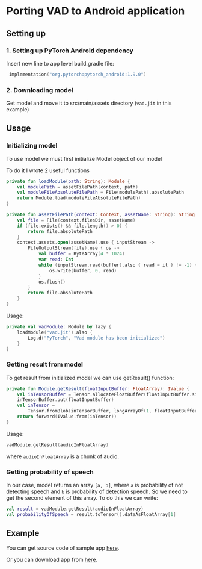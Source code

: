 # Porting VAD to Android application

## Setting up

### 1. Setting up PyTorch Android dependency

Insert new line to app level build.gradle file:

```kotlin
 implementation("org.pytorch:pytorch_android:1.9.0")
```

### 2. Downloading model

Get model and move it to src/main/assets directory (`vad.jit` in this example)

## Usage

### Initializing model

To use model we must first initialize Model object of our model

To do it I wrote 2 useful functions

```kotlin
private fun loadModule(path: String): Module {
    val modulePath = assetFilePath(context, path)
    val moduleFileAbsoluteFilePath = File(modulePath).absolutePath
    return Module.load(moduleFileAbsoluteFilePath)
}

private fun assetFilePath(context: Context, assetName: String): String {
    val file = File(context.filesDir, assetName)
    if (file.exists() && file.length() > 0) {
        return file.absolutePath
    }
    context.assets.open(assetName).use { inputStream ->
        FileOutputStream(file).use { os ->
            val buffer = ByteArray(4 * 1024)
            var read: Int
            while (inputStream.read(buffer).also { read = it } != -1) {
                os.write(buffer, 0, read)
            }
            os.flush()
        }
        return file.absolutePath
    }
}
```

Usage:

```kotlin
private val vadModule: Module by lazy {
    loadModule("vad.jit").also {
        Log.d("PyTorch", "Vad module has been initialized")
    }
}
```

### Getting result from model

To get result from initialized model we can use getResult() function:

```kotlin
private fun Module.getResult(floatInputBuffer: FloatArray): IValue {
    val inTensorBuffer = Tensor.allocateFloatBuffer(floatInputBuffer.size)
    inTensorBuffer.put(floatInputBuffer)
    val inTensor =
        Tensor.fromBlob(inTensorBuffer, longArrayOf(1, floatInputBuffer.size.toLong()))
    return forward(IValue.from(inTensor))
}
```

Usage:

```kotlin
vadModule.getResult(audioInFloatArray)
```
where `audioInFloatArray` is a chunk of audio.
### Getting probability of speech

In our case, model returns an array `[a, b]`, where `a` is probability of not detecting speech 
and `b` is probability of detection speech. So we need to get the second element of this array.
To do this we can write:

```kotlin
val result = vadModule.getResult(audioInFloatArray)
val probabilityOfSpeech = result.toTensor().dataAsFloatArray[1]
```

## Example

You can get source code of sample app [here]("https://github.com/bgubanov/VadAndroid").

Or you can download app from [here]("https://github.com/bgubanov/VadAndroid").

